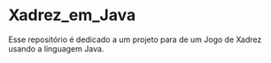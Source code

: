 # Xadrez_em_Java
Esse repositório é  dedicado a um projeto para de um Jogo de Xadrez usando a linguagem Java.
